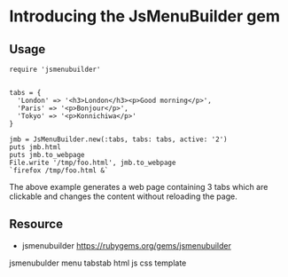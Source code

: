 # Introducing the JsMenuBuilder gem

## Usage

    require 'jsmenubuilder'


    tabs = {
      'London' => '<h3>London</h3><p>Good morning</p>', 
      'Paris' => '<p>Bonjour</p>', 
      'Tokyo' => '<p>Konnichiwa</p>'
    }

    jmb = JsMenuBuilder.new(:tabs, tabs: tabs, active: '2')
    puts jmb.html
    puts jmb.to_webpage
    File.write '/tmp/foo.html', jmb.to_webpage
    `firefox /tmp/foo.html &`

The above example generates a web page containing 3 tabs which are clickable and changes the content without reloading the page.

## Resource

* jsmenubuilder https://rubygems.org/gems/jsmenubuilder

jsmenubulder menu tabstab html js css template

